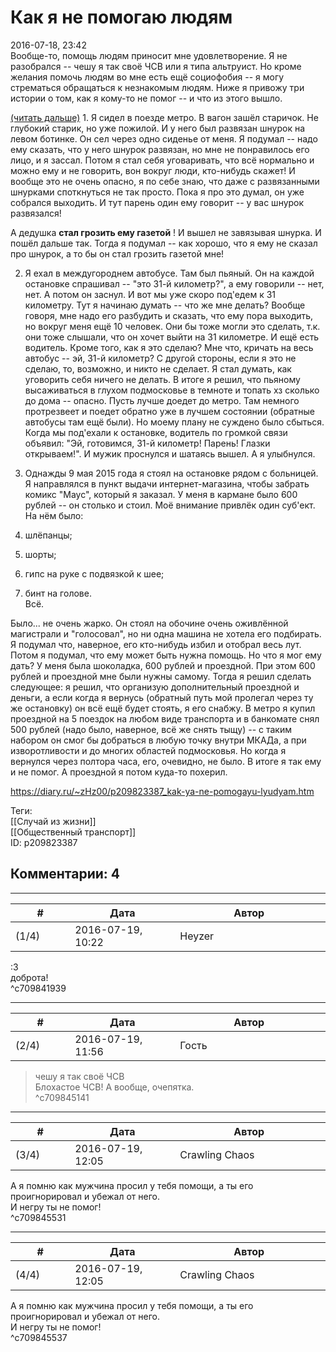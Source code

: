 Как я не помогаю людям
======================

  
2016-07-18, 23:42  
 Вообще-то, помощь людям приносит мне удовлетворение. Я не разобрался -- чешу я так своё ЧСВ или я типа альтруист. Но кроме желания помочь людям во мне есть ещё социофобия -- я могу стрематься обращаться к незнакомым людям. Ниже я привожу три истории о том, как я кому-то не помог -- и что из этого вышло.   
   
  [(читать дальше)](https://zHz00.diary.ru/p209823387.htm?index=1#linkmore209823387m1)    1. Я сидел в поезде метро. В вагон зашёл старичок. Не глубокий старик, но уже пожилой. И у него был развязан шнурок на левом ботинке. Он сел через одно сиденье от меня. Я подумал -- надо ему сказать, что у него шнурок развязан, но мне не понравилось его лицо, и я зассал. Потом я стал себя уговаривать, что всё нормально и можно ему и не говорить, вон вокруг люди, кто-нибудь скажет! И вообще это не очень опасно, я по себе знаю, что даже с развязанными шнурками споткнуться не так просто. Пока я про это думал, он уже собрался выходить. И тут парень один ему говорит -- у вас шнурок развязался!   
   
 А дедушка  **стал грозить ему газетой**  ! И вышел не завязывая шнурка. И пошёл дальше так. Тогда я подумал -- как хорошо, что я ему не сказал про шнурок, а то бы он стал грозить газетой мне!   
   
 2. Я ехал в междугороднем автобусе. Там был пьяный. Он на каждой остановке спрашивал -- "это 31-й километр?", а ему говорили -- нет, нет. А потом он заснул. И вот мы уже скоро под'едем к 31 километру. Тут я начинаю думать -- что же мне делать? Вообще говоря, мне надо его разбудить и сказать, что ему пора выходить, но вокруг меня ещё 10 человек. Они бы тоже могли это сделать, т.к. они тоже слышали, что он хочет выйти на 31 километре. И ещё есть водитель. Кроме того, как я это сделаю? Мне что, кричать на весь автобус -- эй, 31-й километр? С другой стороны, если я это не сделаю, то, возможно, и никто не сделает. Я стал думать, как уговорить себя ничего не делать. В итоге я решил, что пьяному высаживаться в глухом подмосковье в темноте и топать хз сколько до дома -- опасно. Пусть лучше доедет до метро. Там немного протрезвеет и поедет обратно уже в лучшем состоянии (обратные автобусы там ещё были). Но моему плану не суждено было сбыться. Когда мы под'ехали к остановке, водитель по громкой связи объявил: "Эй, готовимся, 31-й километр! Парень! Глазки открываем!". И мужик проснулся и шатаясь вышел. А я улыбнулся.   
   
 3. Однажды 9 мая 2015 года я стоял на остановке рядом с больницей. Я направлялся в пункт выдачи интернет-магазина, чтобы забрать комикс "Маус", который я заказал. У меня в кармане было 600 рублей -- он столько и стоил. Моё внимание привлёк один суб'ект. На нём было:   
 1. шлёпанцы;   
 2. шорты;   
 3. гипс на руке с подвязкой к шее;   
 4. бинт на голове.   
 Всё.   
   
 Было... не очень жарко. Он стоял на обочине очень оживлённой магистрали и "голосовал", но ни одна машина не хотела его подбирать. Я подумал что, наверное, его кто-нибудь избил и отобрал весь лут. Потом я подумал, что ему может быть нужна помощь. Но что я мог ему дать? У меня была шоколадка, 600 рублей и проездной. При этом 600 рублей и проездной мне были нужны самому. Тогда я решил сделать следующее: я решил, что организую дополнительный проездной и деньги, а если когда я вернусь (обратный путь мой пролегал через ту же остановку) он всё ещё будет стоять, я его снабжу. В метро я купил проездной на 5 поездок на любом виде транспорта и в банкомате снял 500 рублей (надо было, наверное, всё же снять тыщу) -- с таким набором он смог бы добраться в любую точку внутри МКАДа, а при изворотливости и до многих областей подмосковья. Но когда я вернулся через полтора часа, его, очевидно, не было. В итоге я так ему и не помог. А проездной я потом куда-то похерил.     
  
<https://diary.ru/~zHz00/p209823387_kak-ya-ne-pomogayu-lyudyam.htm>  
  
Теги:  
[[Случай из жизни]]  
[[Общественный транспорт]]  
ID: p209823387  


Комментарии: 4
--------------

  


---



|         #         |              Дата              |                     Автор                     |           ID           |
| --- | --- | --- | --- |
| (1/4) | 2016-07-19, 10:22 | Heyzer | c709841939 |

  
 :3   
 доброта!   
 ^c709841939

---



|         #         |              Дата              |                     Автор                     |           ID           |
| --- | --- | --- | --- |
| (2/4) | 2016-07-19, 11:56 | Гость | c709845141 |

  
 >чешу я так своё ЧСВ   
 Блохастое ЧСВ! А вообще, очепятка.   
 ^c709845141

---



|         #         |              Дата              |                     Автор                     |           ID           |
| --- | --- | --- | --- |
| (3/4) | 2016-07-19, 12:05 | Crawling Chaos | c709845531 |

  
 А я помню как мужчина просил у тебя помощи, а ты его проигнорировал и убежал от него.   
 И негру ты не помог!   
 ^c709845531

---



|         #         |              Дата              |                     Автор                     |           ID           |
| --- | --- | --- | --- |
| (4/4) | 2016-07-19, 12:05 | Crawling Chaos | c709845537 |

  
 А я помню как мужчина просил у тебя помощи, а ты его проигнорировал и убежал от него.   
 И негру ты не помог!   
 ^c709845537